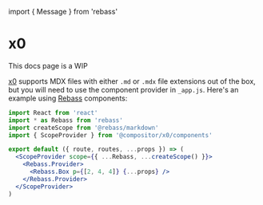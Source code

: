 import { Message } from 'rebass'

# x0

<Message>
  This docs page is a WIP
</Message>

[x0][] supports MDX files with either `.md` or `.mdx` file extensions out of the box, but you will need to use the component provider in `_app.js`. Here's an example using [Rebass][rebass] components:

```jsx
import React from 'react'
import * as Rebass from 'rebass'
import createScope from '@rebass/markdown'
import { ScopeProvider } from '@compositor/x0/components'

export default ({ route, routes, ...props }) => (
  <ScopeProvider scope={{ ...Rebass, ...createScope() }}>
    <Rebass.Provider>
      <Rebass.Box p={[2, 4, 4]} {...props} />
    </Rebass.Provider>
  </ScopeProvider>
)
```

[x0]: https://compositor.io/x0
[rebass]: https://jxnblk.com/rebass
